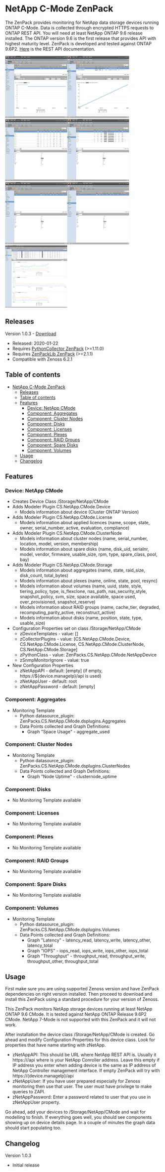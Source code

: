 # NetApp C-Mode ZenPack

The ZenPack provides monitoring for NetApp data storage devices running ONTAP C-Mode. Data is collected through encrypted HTTPS requests to ONTAP REST API. You will need at least NetApp ONTAP 9.6 release installed. The ONTAP version 9.6 is the first release that provides API with highest maturity level. ZenPack is developed and tested against ONTAP 9.6P2. [Here](https://library.netapp.com/ecmdocs/ECMLP2856304/html/index.html) is the REST API documentation.

<a target="_blank" href="https://raw.githubusercontent.com/htolic/ZenPacks.CS.NetApp.CMode/master/screenshots/ss-01.png"><img src="https://raw.githubusercontent.com/htolic/ZenPacks.CS.NetApp.CMode/master/screenshots/ss-01.png" width="200px" height="200px" /></a><a target="_blank" href="https://raw.githubusercontent.com/htolic/ZenPacks.CS.NetApp.CMode/master/screenshots/ss-02.png"><img src="https://raw.githubusercontent.com/htolic/ZenPacks.CS.NetApp.CMode/master/screenshots/ss-02.png" width="200px" height="200px" /></a><a target="_blank" href="https://raw.githubusercontent.com/htolic/ZenPacks.CS.NetApp.CMode/master/screenshots/ss-03.png"><img src="https://raw.githubusercontent.com/htolic/ZenPacks.CS.NetApp.CMode/master/screenshots/ss-03.png" width="200px" height="200px" /></a><a target="_blank" href="https://raw.githubusercontent.com/htolic/ZenPacks.CS.NetApp.CMode/master/screenshots/ss-04.png"><img src="https://raw.githubusercontent.com/htolic/ZenPacks.CS.NetApp.CMode/master/screenshots/ss-04.png" width="200px" height="200px" /></a><a target="_blank" href="https://raw.githubusercontent.com/htolic/ZenPacks.CS.NetApp.CMode/master/screenshots/ss-05.png"><img src="https://raw.githubusercontent.com/htolic/ZenPacks.CS.NetApp.CMode/master/screenshots/ss-05.png" width="200px" height="200px" /></a><a target="_blank" href="https://raw.githubusercontent.com/htolic/ZenPacks.CS.NetApp.CMode/master/screenshots/ss-06.png"><img src="https://raw.githubusercontent.com/htolic/ZenPacks.CS.NetApp.CMode/master/screenshots/ss-06.png" width="200px" height="200px" /></a><a target="_blank" href="https://raw.githubusercontent.com/htolic/ZenPacks.CS.NetApp.CMode/master/screenshots/ss-07.png"><img src="https://raw.githubusercontent.com/htolic/ZenPacks.CS.NetApp.CMode/master/screenshots/ss-07.png" width="200px" height="200px" /></a>

## Releases

Version 1.0.3 - [Download](https://github.com/htolic/ZenPacks.CS.NetApp.CMode/releases/download/v1.0.3/ZenPacks.CS.NetApp.CMode-1.0.3-py2.7.egg)

- Released: 2020-01-22
- Requires [PythonCollector ZenPack](https://www.zenoss.com/product/zenpacks/pythoncollector) (>=1.11.0)
- Requires [ZenPackLib ZenPack](https://www.zenoss.com/product/zenpacks/zenpacklib) (>=2.1.1)
- Compatible with Zenoss 6.2.1

## Table of contents

- [NetApp C-Mode ZenPack](#netapp-c-mode-zenpack)
  - [Releases](#releases)
  - [Table of contents](#table-of-contents)
  - [Features](#features)
    - [Device: NetApp CMode](#device-netapp-cmode)
    - [Component: Aggregates](#component-aggregates)
    - [Component: Cluster Nodes](#component-cluster-nodes)
    - [Component: Disks](#component-disks)
    - [Component: Licenses](#component-licenses)
    - [Component: Plexes](#component-plexes)
    - [Component: RAID Groups](#component-raid-groups)
    - [Component: Spare Disks](#component-spare-disks)
    - [Component: Volumes](#component-volumes)
  - [Usage](#usage)
  - [Changelog](#changelog)

## Features

### Device: NetApp CMode

- Creates Device Class /Storage/NetApp/CMode
- Adds Modeler Plugin CS.NetApp.CMode.Device
  - Models information about device (Cluster ONTAP Version)
- Adds Modeler Plugin CS.NetApp.CMode.License
  - Models information about applied licences (name, scope, state, owner, serial_number, active, evaluation, compliance)
- Adds Modeler Plugin CS.NetApp.CMode.ClusterNode
  - Models information about cluster nodes (name, serial_number, location, model, version, membership)
  - Models information about spare disks (name, disk_uid, serialnr, model, vendor, firmware, usable_size, rpm, type, spare_class, pool, bay)
- Adds Modeler Plugin CS.NetApp.CMode.Storage
  - Models information about aggregates (name, state, raid_size, disk_count, total_bytes)
  - Models information about plexes (name, online, state, pool, resync)
  - Models information about volumes (name, uuid, state, style, tiering_policy, type, is_flexclone, nas_path, nas_security_style, snapshot_policy, svm, size, space available, space used, over_provisioned, snapshot_reserve)
  - Models information about RAID groups (name, cache_tier, degraded, recomputing_parity_active, reconstruct_active)
  - Models information about disks (name, position, state, type, usable_size)
- Configuration Properties set on class /Storage/NetApp/CMode
  - zDeviceTemplates - value: []
  - zCollectorPlugins - value: [CS.NetApp.CMode.Device, CS.NetApp.CMode.License, CS.NetApp.CMode.ClusterNode, CS.NetApp.CMode.Storage]
  - zPythonClass - value: ZenPacks.CS.NetApp.CMode.NetAppDevice
  - zSnmpMonitorIgnore - value: true
- New Configuration Properties
  - zNetAppAPI - default: [empty] (if empty, https://${device.manageIp}/api is used)
  - zNetAppUser - default: root
  - zNetAppPassword - default: [empty]

### Component: Aggregates

- Monitoring Template
  - Python datasource_plugin: ZenPacks.CS.NetApp.CMode.dsplugins.Aggregates
  - Data Points collected and Graph Definitions:
    - Graph "Space Usage" - aggregate_used

### Component: Cluster Nodes

- Monitoring Template
  - Python datasource_plugin: ZenPacks.CS.NetApp.CMode.dsplugins.ClusterNodes
  - Data Points collected and Graph Definitions:
    - Graph "Node Uptime" - clusternode_uptime

### Component: Disks

- No Monitoring Template available

### Component: Licenses

- No Monitoring Template available

### Component: Plexes

- No Monitoring Template available

### Component: RAID Groups

- No Monitoring Template available

### Component: Spare Disks

- No Monitoring Template available

### Component: Volumes

- Monitoring Template
  - Python datasource_plugin: ZenPacks.CS.NetApp.CMode.dsplugins.Volumes
  - Data Points collected and Graph Definitions:
    - Graph "Latency" - latency_read, latency_write, latency_other, latency_total
    - Graph "IOPS" - iops_read, iops_write, iops_other, iops_total
    - Graph "Throughput" - throughput_read, throughput_write, throughput_other, throughput_total

## Usage

First make sure you are using supported Zenoss version and have ZenPack dependencies on right version installed. Then proceed to download and install this ZenPack using a standard procedure for your version of Zenoss.

This ZenPack monitors NetApp storage devices running at least NetApp ONTAP 9.6 CMode. It is tested against NetApp ONTAP Release 9.6P2 CMode. NetApp 7-Mode is not supported with this ZenPack and it will not work.

After installation the device class /Storage/NetApp/CMode is created. Go ahead and modify Configuration Properties for this device class. Look for properties that have name starting with zNetApp.

- zNetAppAPI: This should be URL where NetApp REST API is. Usually it https://<hostname or ip>/api where <hostname or ip> is your NetApp Conroller address. Leave this empty if IP address you enter when adding device is the same as IP address of NetApp Controller management interface. If empty ZenPack will try with https://{device.manageIp}/api
- zNetAppUser: If you have user prepared especially for Zenoss monitoring then use that user. The user must have privilege to make queries to ZAPI.
- zNetAppPassword: Enter a password related to user that you use in zNetAppUser property.

Go ahead, add your devices to /Storage/NetApp/CMode and wait for modelling to finish. If everything goes well, you should see components showing up on device details page. In a couple of minutes the graph data should start populating too.

## Changelog

Version 1.0.3

- Initial release